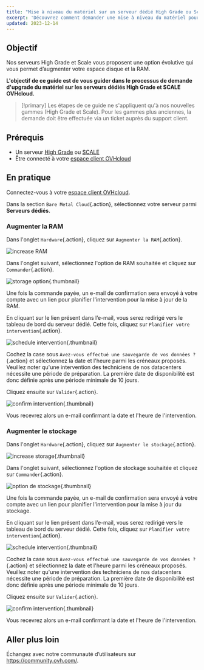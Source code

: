 ```yaml
---
title: "Mise à niveau du matériel sur un serveur dédié High Grade ou Scale"
excerpt: 'Découvrez comment demander une mise à niveau du matériel pour les gammes High Grade et SCALE via votre espace client'
updated: 2023-12-14
---
```


## Objectif

Nos serveurs High Grade et Scale vous proposent une option évolutive qui vous permet d’augmenter votre espace disque et la RAM.

**L'objectif de ce guide est de vous guider dans le processus de demande d'upgrade du matériel sur les serveurs dédiés High Grade et SCALE OVHcloud.**

> [!primary]
> Les étapes de ce guide ne s'appliquent qu'à nos nouvelles gammes (High Grade et Scale). Pour les gammes plus anciennes, la demande doit être effectuée via un ticket auprès du support client.

## Prérequis

- Un serveur [High Grade](https://www.ovhcloud.com/fr-ca/bare-metal/high-grade/) ou [SCALE](https://www.ovhcloud.com/fr-ca/bare-metal/scale/)
- Être connecté à votre [espace client OVHcloud](https://ca.ovh.com/auth/?action=gotomanager&from=https://www.ovh.com/ca/fr/&ovhSubsidiary=qc)

## En pratique

Connectez-vous à votre [espace client OVHcloud](https://ca.ovh.com/auth/?action=gotomanager&from=https://www.ovh.com/ca/fr/&ovhSubsidiary=qc).

Dans la section `Bare Metal Cloud`{.action}, sélectionnez votre serveur parmi **Serveurs dédiés**. 

### Augmenter la RAM

Dans l'onglet `Hardware`{.action}, cliquez sur `Augmenter la RAM`{.action}.

![increase RAM](images/increaseram.png)

Dans l'onglet suivant, sélectionnez l'option de RAM souhaitée et cliquez sur `Commander`{.action}.

![storage option](images/selectram.png){.thumbnail}

Une fois la commande payée, un e-mail de confirmation sera envoyé à votre compte avec un lien pour planifier l'intervention pour la mise à jour de la RAM.

En cliquant sur le lien présent dans l’e-mail, vous serez redirigé vers le tableau de bord du serveur dédié. Cette fois, cliquez sur `Planifier votre intervention`{.action}.

![schedule intervention](images/ramintervention.png){.thumbnail}

Cochez la case sous `Avez-vous effectué une sauvegarde de vos données ?`{.action} et sélectionnez la date et l'heure parmi les créneaux proposés. Veuillez noter qu'une intervention des techniciens de nos datacenters nécessite une période de préparation. La première date de disponibilité est donc définie après une période minimale de 10 jours.

Cliquez ensuite sur `Valider`{.action}.

![confirm intervention](images/ramconfirm.png){.thumbnail}

Vous recevrez alors un e-mail confirmant la date et l'heure de l'intervention.

### Augmenter le stockage

Dans l'onglet `Hardware`{.action}, cliquez sur `Augmenter le stockage`{.action}.

![increase storage](images/increasestorage.png){.thumbnail}

Dans l'onglet suivant, sélectionnez l'option de stockage souhaitée et cliquez sur `Commander`{.action}.

![option de stockage](images/selectstorage.png){.thumbnail}

Une fois la commande payée, un e-mail de confirmation sera envoyé à votre compte avec un lien pour planifier l'intervention pour la mise à jour du stockage.

En cliquant sur le lien présent dans l’e-mail, vous serez redirigé vers le tableau de bord du serveur dédié. Cette fois, cliquez sur `Planifier votre intervention`{.action}.

![schedule intervention](images/storageintervention.png){.thumbnail}

Cochez la case sous `Avez-vous effectué une sauvegarde de vos données ?`{.action} et sélectionnez la date et l'heure parmi les créneaux proposés. Veuillez noter qu'une intervention des techniciens de nos datacenters nécessite une période de préparation. La première date de disponibilité est donc définie après une période minimale de 10 jours.

Cliquez ensuite sur `Valider`{.action}.

![confirm intervention](images/confirmintervention.png){.thumbnail}

Vous recevrez alors un e-mail confirmant la date et l'heure de l'intervention.

## Aller plus loin

Échangez avec notre communauté d’utilisateurs sur <https://community.ovh.com/>.
